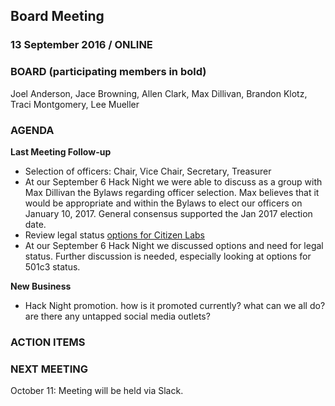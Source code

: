 ## Board Meeting
### 13 September 2016 / ONLINE

### BOARD (participating members in bold)
Joel Anderson, Jace Browning, Allen Clark, Max Dillivan, Brandon Klotz, Traci Montgomery, Lee Mueller

### AGENDA

**Last Meeting Follow-up**

- Selection of officers: Chair, Vice Chair, Secretary, Treasurer
 - At our September 6 Hack Night we were able to discuss as a group with Max Dillivan the Bylaws regarding officer selection. Max believes that it would be appropriate and within the Bylaws to elect our officers on January 10, 2017. General consensus supported the Jan 2017 election date.
- Review legal status [options for Citizen Labs](https://docs.google.com/document/d/1y3qVFElM6gGRhtZcqiPVet2dbfJxzyOO-h_bNLkdImM/edit?usp=sharing)
 - At our September 6 Hack Night we discussed options and need for legal status. Further discussion is needed, especially looking at options for 501c3 status.

**New Business**

- Hack Night promotion. how is it promoted currently? what can we all do? are there any untapped social media outlets?

### ACTION ITEMS



### NEXT MEETING

October 11: Meeting will be held via Slack.

